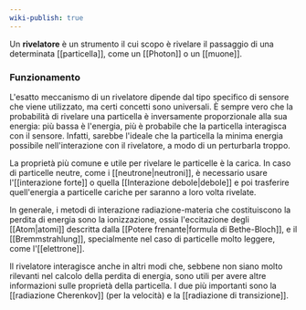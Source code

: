 ```yaml
---
wiki-publish: true
---
```

Un **rivelatore** è un strumento il cui scopo è rivelare il passaggio di una determinata [[particella]], come un [[Photon]] o un [[muone]].
### Funzionamento
L'esatto meccanismo di un rivelatore dipende dal tipo specifico di sensore che viene utilizzato, ma certi concetti sono universali. È sempre vero che la probabilità di rivelare una particella è inversamente proporzionale alla sua energia: più bassa è l'energia, più è probabile che la particella interagisca con il sensore. Infatti, sarebbe l'ideale che la particella la minima energia possibile nell'interazione con il rivelatore, a modo di un perturbarla troppo.

La proprietà più comune e utile per rivelare le particelle è la carica. In caso di particelle neutre, come i [[neutrone|neutroni]], è necessario usare l'[[interazione forte]] o quella [[Interazione debole|debole]] e poi trasferire quell'energia a particelle cariche per saranno a loro volta rivelate.

In generale, i metodi di interazione radiazione-materia che costituiscono la perdita di energia sono la ionizzazione, ossia l'eccitazione degli [[Atom|atomi]] descritta dalla [[Potere frenante|formula di Bethe-Bloch]], e il [[Bremmstrahlung]], specialmente nel caso di particelle molto leggere, come l'[[elettrone]].

Il rivelatore interagisce anche in altri modi che, sebbene non siano molto rilevanti nel calcolo della perdita di energia, sono utili per avere altre informazioni sulle proprietà della particella. I due più importanti sono la [[radiazione Cherenkov]] (per la velocità) e la [[radiazione di transizione]].